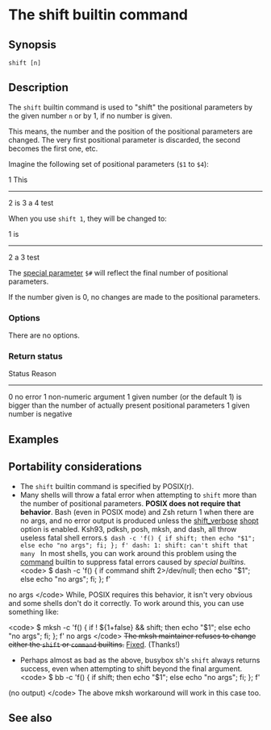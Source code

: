 # The shift builtin command

## Synopsis

    shift [n]

## Description

The `shift` builtin command is used to \"shift\" the positional
parameters by the given number `n` or by 1, if no number is given.

This means, the number and the position of the positional parameters are
changed. The very first positional parameter is discarded, the second
becomes the first one, etc.

Imagine the following set of positional parameters (`$1` to `$4`):

  1   This
  --- ------
  2   is
  3   a
  4   test

When you use `shift 1`, they will be changed to:

  1   is
  --- ------
  2   a
  3   test

The [special parameter](../../syntax/shellvars.md#special_parameters) `$#` will
reflect the final number of positional parameters.

If the number given is 0, no changes are made to the positional
parameters.

### Options

There are no options.

### Return status

  Status   Reason
  -------- -----------------------------------------------------------------------------------------------------
  0        no error
  1        non-numeric argument
  1        given number (or the default 1) is bigger than the number of actually present positional parameters
  1        given number is negative

## Examples

## Portability considerations

-   The `shift` builtin command is specified by POSIX(r).
-   Many shells will throw a fatal error when attempting to `shift` more
    than the number of positional parameters. **POSIX does not require
    that behavior**. Bash (even in POSIX mode) and Zsh return 1 when
    there are no args, and no error output is produced unless the
    [shift_verbose](../../internals/shell_options.md#shift_verbose)
    [shopt](../../commands/builtin/shopt.md) option is enabled. Ksh93, pdksh,
    posh, mksh, and dash, all throw useless fatal shell
    errors.`$ dash -c 'f() { if shift; then echo "$1"; else echo "no args"; fi; }; f'
    dash: 1: shift: can't shift that many
    ` In most shells, you can work around this problem using the
    [command](../../commands/builtin/command.md) builtin to suppress fatal
    errors caused by *special builtins*. \<code\> \$ dash -c \'f() { if
    command shift 2\>/dev/null; then echo \"\$1\"; else echo \"no
    args\"; fi; }; f\'

no args \</code\> While, POSIX requires this behavior, it isn't very
obvious and some shells don't do it correctly. To work around this, you
can use something like:

\<code\> \$ mksh -c \'f() { if ! \${1+false} && shift; then echo
\"\$1\"; else echo \"no args\"; fi; }; f\' no args \</code\> ~~The mksh
maintainer refuses to change either the `shift` or `command` builtins.~~
[Fixed](https://github.com/MirBSD/mksh/commit/996e05548ab82f7ef2dea61f109cc7b6d13837fa).
(Thanks!)

-   Perhaps almost as bad as the above, busybox sh's `shift` always
    returns success, even when attempting to shift beyond the final
    argument. \<code\> \$ bb -c \'f() { if shift; then echo \"\$1\";
    else echo \"no args\"; fi; }; f\'

(no output) \</code\> The above mksh workaround will work in this case
too.

## See also
